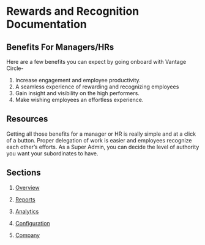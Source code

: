 
# Rewards and Recognition Documentation

## Benefits For Managers/HRs

Here are a few benefits you can expect by going onboard with Vantage Circle-
<ol>
  <li>Increase engagement and employee productivity.</li>
  
  <li>A seamless experience of rewarding and recognizing employees</li>
  
  <li>Gain insight and visibility on the high performers.</li>
  
  <li>Make wishing employees an effortless experience.</li>
  
  </ol>


## Resources

Getting all those benefits for a manager or HR is really simple and at a click of a button. Proper delegation of work is easier and employees recognize each other’s efforts. As a Super Admin, you can decide the level of authority you want your subordinates to have.

## Sections
 
1. <a href="https://vcadmin0001.github.io/Overview/" target="_blank">Overview</a>

2. <a href="https://vcadmin0001.github.io/Reports/" target="_blank">Reports</a>

3. <a href="https://vcadmin0001.github.io/Analytics/" target="_blank">Analytics</a>

4. <a href="https://vcadmin0001.github.io/Configuration/" target="_blank">Configuration</a>

5. <a href="https://vcadmin0001.github.io/Company/" target="_blank">Company</a>

